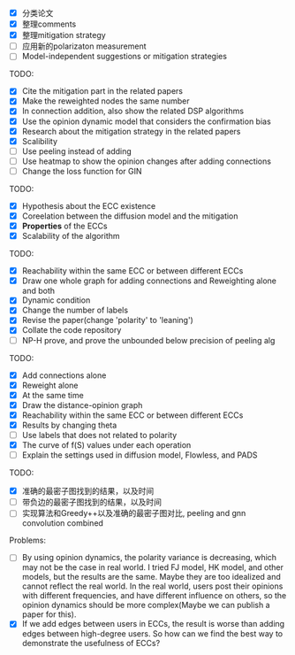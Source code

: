 - [X] 分类论文
- [X] 整理comments
- [X] 整理mitigation strategy
- [ ] 应用新的polarizaton measurement
- [ ] Model-independent suggestions or mitigation strategies

TODO:

- [X] Cite the mitigation part in the related papers
- [X] Make the reweighted nodes the same number
- [X] In connection addition, also show the related DSP algorithms
- [X] Use the opinion dynamic model that considers the confirmation bias
- [X] Research about the mitigation strategy in the related papers
- [X] Scalibility
- [ ] Use peeling instead of adding
- [ ] Use heatmap to show the opinion changes after adding connections
- [ ] Change the loss function for GIN

TODO:

- [X] Hypothesis about the ECC existence
- [X] Coreelation between the diffusion model and the mitigation
- [X] **Properties** of the ECCs
- [X] Scalability of the algorithm

TODO:

- [X] Reachability within the same ECC or between different ECCs
- [X] Draw one whole graph for adding connections and Reweighting alone and both
- [X] Dynamic condition
- [X] Change the number of labels
- [X] Revise the paper(change 'polarity' to 'leaning')
- [X] Collate the code repository
- [ ] NP-H prove, and prove the unbounded below precision of peeling alg

TODO:

- [X] Add connections alone
- [X] Reweight alone
- [X] At the same time
- [X] Draw the distance-opinion graph
- [X] Reachability within the same ECC or between different ECCs
- [X] Results by changing theta
- [ ] Use labels that does not related to polarity
- [X] The curve of f(S) values under each operation
- [ ] Explain the settings used in diffusion model, Flowless, and PADS

TODO:

- [X] 准确的最密子图找到的结果，以及时间
- [ ] 带负边的最密子图找到的结果，以及时间
- [ ] 实现算法和Greedy++以及准确的最密子图对比, peeling and gnn convolution combined

Problems:

- [ ] By using opinion dynamics, the polarity variance is decreasing, which may not be the case in real world. I tried FJ model, HK model, and other models, but the results are the same. Maybe they are too idealized and cannot reflect the real world. In the real world, users post their opinions with different frequencies, and have different influence on others, so the opinion dynamics should be more complex(Maybe we can publish a paper for this).
- [X] If we add edges between users in ECCs, the result is worse than adding edges between high-degree users. So how can we find the best way to demonstrate the usefulness of ECCs?

